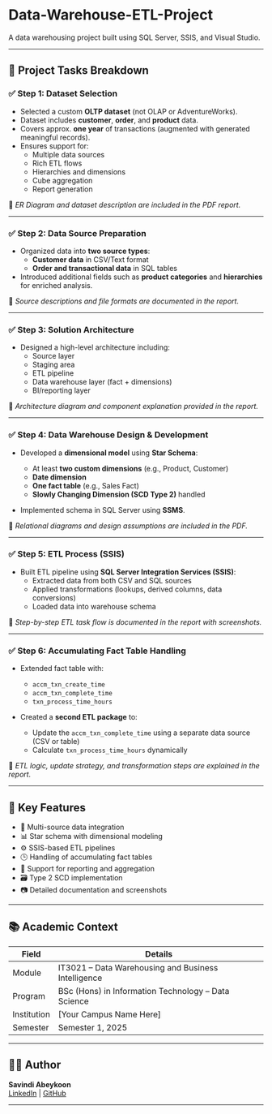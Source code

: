 
# Data-Warehouse-ETL-Project
A data warehousing project built using SQL Server, SSIS, and Visual Studio.

---

## 🔎 Project Tasks Breakdown

### ✅ Step 1: Dataset Selection
- Selected a custom **OLTP dataset** (not OLAP or AdventureWorks).
- Dataset includes **customer**, **order**, and **product** data.
- Covers approx. **one year** of transactions (augmented with generated meaningful records).
- Ensures support for:
  - Multiple data sources
  - Rich ETL flows
  - Hierarchies and dimensions
  - Cube aggregation
  - Report generation

📌 *ER Diagram and dataset description are included in the PDF report.*

---

### ✅ Step 2: Data Source Preparation
- Organized data into **two source types**:
  - **Customer data** in CSV/Text format
  - **Order and transactional data** in SQL tables
- Introduced additional fields such as **product categories** and **hierarchies** for enriched analysis.

📌 *Source descriptions and file formats are documented in the report.*

---

### ✅ Step 3: Solution Architecture
- Designed a high-level architecture including:
  - Source layer
  - Staging area
  - ETL pipeline
  - Data warehouse layer (fact + dimensions)
  - BI/reporting layer

📌 *Architecture diagram and component explanation provided in the report.*

---

### ✅ Step 4: Data Warehouse Design & Development
- Developed a **dimensional model** using **Star Schema**:
  - At least **two custom dimensions** (e.g., Product, Customer)
  - **Date dimension**
  - **One fact table** (e.g., Sales Fact)
  - **Slowly Changing Dimension (SCD Type 2)** handled

- Implemented schema in SQL Server using **SSMS**.

📌 *Relational diagrams and design assumptions are included in the PDF.*

---

### ✅ Step 5: ETL Process (SSIS)
- Built ETL pipeline using **SQL Server Integration Services (SSIS)**:
  - Extracted data from both CSV and SQL sources
  - Applied transformations (lookups, derived columns, data conversions)
  - Loaded data into warehouse schema

📌 *Step-by-step ETL task flow is documented in the report with screenshots.*

---

### ✅ Step 6: Accumulating Fact Table Handling
- Extended fact table with:
  - `accm_txn_create_time`
  - `accm_txn_complete_time`
  - `txn_process_time_hours`
  
- Created a **second ETL package** to:
  - Update the `accm_txn_complete_time` using a separate data source (CSV or table)
  - Calculate `txn_process_time_hours` dynamically

📌 *ETL logic, update strategy, and transformation steps are explained in the report.*

---

## 🧠 Key Features

- 📁 Multi-source data integration
- 📊 Star schema with dimensional modeling
- ⚙️ SSIS-based ETL pipelines
- 🕒 Handling of accumulating fact tables
- 🧮 Support for reporting and aggregation
- 🗃️ Type 2 SCD implementation
- 📷 Detailed documentation and screenshots

---

## 📚 Academic Context

| Field          | Details                                           |
|----------------|---------------------------------------------------|
| Module         | IT3021 – Data Warehousing and Business Intelligence |
| Program        | BSc (Hons) in Information Technology – Data Science |
| Institution    | [Your Campus Name Here]                           |
| Semester       | Semester 1, 2025                                  |

---

## 👩‍💻 Author

**Savindi Abeykoon**  
[LinkedIn](https://www.linkedin.com/in/yourprofile) | [GitHub](https://github.com/yourusername)

---

